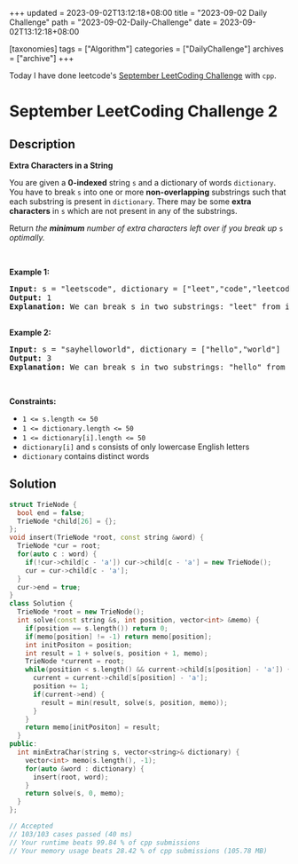 +++
updated = 2023-09-02T13:12:18+08:00
title = "2023-09-02 Daily Challenge"
path = "2023-09-02-Daily-Challenge"
date = 2023-09-02T13:12:18+08:00

[taxonomies]
tags = ["Algorithm"]
categories = ["DailyChallenge"]
archives = ["archive"]
+++

Today I have done leetcode's [September LeetCoding Challenge](https://leetcode.com/problems/extra-characters-in-a-string/) with `cpp`.

<!-- more -->

# September LeetCoding Challenge 2

## Description

**Extra Characters in a String**

<p>You are given a <strong>0-indexed</strong> string <code>s</code> and a dictionary of words <code>dictionary</code>. You have to break <code>s</code> into one or more <strong>non-overlapping</strong> substrings such that each substring is present in <code>dictionary</code>. There may be some <strong>extra characters</strong> in <code>s</code> which are not present in any of the substrings.</p>

<p>Return <em>the <strong>minimum</strong> number of extra characters left over if you break up </em><code>s</code><em> optimally.</em></p>

<p>&nbsp;</p>
<p><strong class="example">Example 1:</strong></p>

<pre>
<strong>Input:</strong> s = &quot;leetscode&quot;, dictionary = [&quot;leet&quot;,&quot;code&quot;,&quot;leetcode&quot;]
<strong>Output:</strong> 1
<strong>Explanation:</strong> We can break s in two substrings: &quot;leet&quot; from index 0 to 3 and &quot;code&quot; from index 5 to 8. There is only 1 unused character (at index 4), so we return 1.

</pre>

<p><strong class="example">Example 2:</strong></p>

<pre>
<strong>Input:</strong> s = &quot;sayhelloworld&quot;, dictionary = [&quot;hello&quot;,&quot;world&quot;]
<strong>Output:</strong> 3
<strong>Explanation:</strong> We can break s in two substrings: &quot;hello&quot; from index 3 to 7 and &quot;world&quot; from index 8 to 12. The characters at indices 0, 1, 2 are not used in any substring and thus are considered as extra characters. Hence, we return 3.
</pre>

<p>&nbsp;</p>
<p><strong>Constraints:</strong></p>

<ul>
	<li><code>1 &lt;= s.length &lt;= 50</code></li>
	<li><code>1 &lt;= dictionary.length &lt;= 50</code></li>
	<li><code>1 &lt;= dictionary[i].length &lt;= 50</code></li>
	<li><code>dictionary[i]</code>&nbsp;and <code>s</code> consists of only lowercase English letters</li>
	<li><code>dictionary</code> contains distinct words</li>
</ul>



## Solution

``` cpp
struct TrieNode {
  bool end = false;
  TrieNode *child[26] = {};
};
void insert(TrieNode *root, const string &word) {
  TrieNode *cur = root;
  for(auto c : word) {
    if(!cur->child[c - 'a']) cur->child[c - 'a'] = new TrieNode();
    cur = cur->child[c - 'a'];
  }
  cur->end = true;
}
class Solution {
  TrieNode *root = new TrieNode();
  int solve(const string &s, int position, vector<int> &memo) {
    if(position == s.length()) return 0;
    if(memo[position] != -1) return memo[position];
    int initPositon = position;
    int result = 1 + solve(s, position + 1, memo);
    TrieNode *current = root;
    while(position < s.length() && current->child[s[position] - 'a']) {
      current = current->child[s[position] - 'a'];
      position += 1;
      if(current->end) {
        result = min(result, solve(s, position, memo));
      }
    }
    return memo[initPositon] = result;
  }
public:
  int minExtraChar(string s, vector<string>& dictionary) {
    vector<int> memo(s.length(), -1);
    for(auto &word : dictionary) {
      insert(root, word);
    }
    return solve(s, 0, memo);
  }
};

// Accepted
// 103/103 cases passed (40 ms)
// Your runtime beats 99.84 % of cpp submissions
// Your memory usage beats 28.42 % of cpp submissions (105.78 MB)
```
